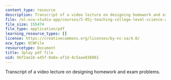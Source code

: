 ```yaml
---
content_type: resource
description: Transcript of a video lecture on designing homework and exam problems.
file: /ol-ocw-studio-app/courses/5-95j-teaching-college-level-science-and-engineering-spring-2009/9bf2ae1ba45f0a8aaf1d4c5aae836061_8YQf4xOEhag.pdf
file_size: 155474
file_type: application/pdf
learning_resource_types: []
license: https://creativecommons.org/licenses/by-nc-sa/4.0/
ocw_type: OCWFile
resourcetype: Document
title: 3play pdf file
uid: 9bf2ae1b-a45f-0a8a-af1d-4c5aae836061
---
```

Transcript of a video lecture on designing homework and exam problems.